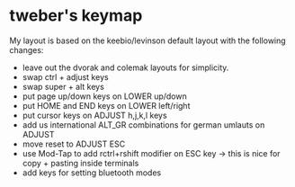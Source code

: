 tweber's keymap
=================
My layout is based on the keebio/levinson default layout with the following changes:

- leave out the dvorak and colemak layouts for  simplicity.
- swap ctrl + adjust keys
- swap super + alt keys
- put page up/down keys on LOWER up/down
- put HOME and END keys on LOWER left/right
- put cursor keys on ADJUST h,j,k,l keys
- add us international ALT_GR combinations for german umlauts on ADJUST
- move reset to ADJUST ESC
- use Mod-Tap to add rctrl+rshift modifier on ESC key
  -> this is nice for copy + pasting inside terminals
- add keys for setting bluetooth modes 
